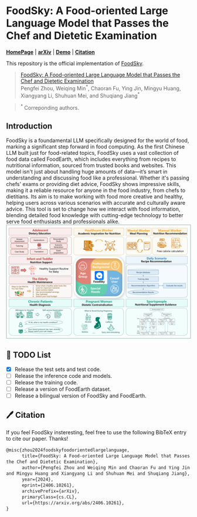 # FoodSky: A Food-oriented Large Language Model that Passes the Chef and Dietetic Examination

<p align="left">
  <a href="http://123.57.42.89/FoodComputing__Home.html"><b>HomePage</b></a> |
  <a href="https://arxiv.org/abs/2404.16006"><b>arXiv</b></a> |
  <a href="http://222.92.101.211:8200/\#/home"><b>Demo</b></a> |
  <a href="https://github.com/LanceZPF/FoodSky/blob/main/README.md#%EF%B8%8F-citation"><b>Citation</b></a> <br>
</p>

This repository is the official implementation of [FoodSky](https://arxiv.org/abs/2406.10261). 

> [FoodSky: A Food-oriented Large Language Model that Passes the Chef and Dietetic Examination](https://arxiv.org/abs/2406.10261)  
> Pengfei Zhou, Weiqing Min<sup>\*</sup>, Chaoran Fu, Ying Jin, Mingyu Huang, Xiangyang Li, Shuhuan Mei, and Shuqiang Jiang<sup>\*</sup>

> <sup>\*</sup> Correponding authors. 

## Introduction
FoodSky is a foundamental LLM specifically designed for the world of food, marking a significant step forward in food computing. As the first Chinese LLM built just for food-related topics, FoodSky uses a vast collection of food data called FoodEarth, which includes everything from recipes to nutritional information, sourced from trusted books and websites. This model isn't just about handling huge amounts of data—it’s smart in understanding and discussing food like a professional. Whether it's passing chefs' exams or providing diet advice, FoodSky shows impressive skills, making it a reliable resource for anyone in the food industry, from chefs to dietitians. Its aim is to make working with food more creative and healthy, helping users across various scenarios with accurate and culturally aware advice. This tool is set to change how we interact with food information, blending detailed food knowledge with cutting-edge technology to better serve food enthusiasts and professionals alike.
![overview](assets/introduction.png)

## 🚀 TODO List

- [X] Release the test sets and test code.
- [ ] Release the inference code and models.
- [ ] Release the training code.
- [ ] Release a version of FoodEarth dataset.
- [ ] Release a bilingual version of FoodSky and FoodEarth.

## 🖊️ Citation 
If you feel FoodSky insteresting, feel free to use the following BibTeX entry to cite our paper. Thanks!
```
@misc{zhou2024foodskyfoodorientedlargelanguage,
      title={FoodSky: A Food-oriented Large Language Model that Passes the Chef and Dietetic Examination}, 
      author={Pengfei Zhou and Weiqing Min and Chaoran Fu and Ying Jin and Mingyu Huang and Xiangyang Li and Shuhuan Mei and Shuqiang Jiang},
      year={2024},
      eprint={2406.10261},
      archivePrefix={arXiv},
      primaryClass={cs.CL},
      url={https://arxiv.org/abs/2406.10261}, 
}
```
